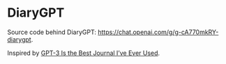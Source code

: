 # DiaryGPT

Source code behind DiaryGPT: https://chat.openai.com/g/g-cA770mkRY-diarygpt.

Inspired by [GPT-3 Is the Best Journal I’ve Ever Used](https://every.to/chain-of-thought/gpt-3-is-the-best-journal-you-ve-ever-used).